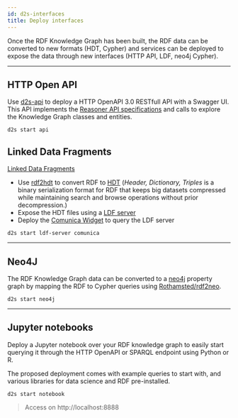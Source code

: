 ```yaml
---
id: d2s-interfaces
title: Deploy interfaces
---
```


Once the RDF Knowledge Graph has been built, the RDF data can be converted to new formats (HDT, Cypher) and services can be deployed to expose the data through new interfaces (HTTP API, LDF, neo4j Cypher).

------

## HTTP Open API

Use [d2s-api](/docs/services-interfaces#d2s-api) to deploy a HTTP OpenAPI 3.0 RESTfull API with a Swagger UI. This API implements the [Reasoner API specifications](https://github.com/NCATS-Tangerine/NCATS-ReasonerStdAPI/tree/master/API) and calls to explore the Knowledge Graph classes and entities.

```shell
d2s start api
```

## Linked Data Fragments

[Linked Data Fragments](http://linkeddatafragments.org/in-depth/)

* Use [rdf2hdt](/docs/services-utilities#rdf2hdt) to convert RDF to [HDT](http://www.rdfhdt.org/) (*Header, Dictionary, Triples* is a binary serialization format for RDF  that keeps big datasets compressed while maintaining search and browse operations without prior decompression.)
* Expose the HDT files using a [LDF server](/docs/services-graph-databases#linked-data-fragments-server)
* Deploy the [Comunica Widget](/docs/services-interfaces#comunica-widget) to query the LDF server

```shell
d2s start ldf-server comunica
```

---

## Neo4J

The RDF Knowledge Graph data can be converted to a [neo4j](/docs/services-graph-databases#neo4j) property graph by mapping the RDF to Cypher queries using [Rothamsted/rdf2neo](https://github.com/Rothamsted/rdf2neo).

```shell
d2s start neo4j
```

---

## Jupyter notebooks

Deploy a Jupyter notebook over your RDF knowledge graph to easily start querying it through the HTTP OpenAPI or SPARQL endpoint using Python or R.

The proposed deployment comes with example queries to start with, and various libraries for data science and RDF pre-installed.

```shell
d2s start notebook
```

> Access on http://localhost:8888